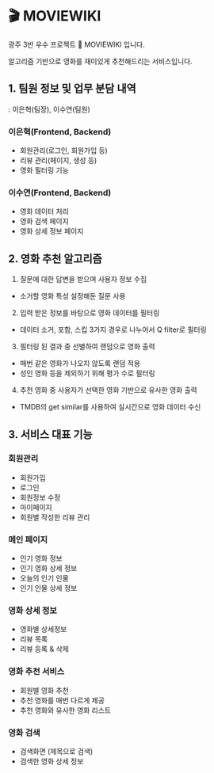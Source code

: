 # 🎬 MOVIEWIKI

광주 3반 우수 프로젝트 🏅 MOVIEWIKI 입니다.

알고리즘 기반으로 영화를 재미있게 추천해드리는 서비스입니다.



## 1. 팀원 정보 및 업무 분담 내역
: 이은혁(팀장), 이수연(팀원)

### 이은혁(Frontend, Backend)
- 회원관리(로그인, 회원가입 등)
- 리뷰 관리(페이지, 생성 등)
- 영화 필터링 기능



### 이수연(Frontend, Backend)
- 영화 데이터 처리 
- 영화 검색 페이지
- 영화 상세 정보 페이지

  


## 2. 영화 추천 알고리즘
1. 질문에 대한 답변을 받으며 사용자 정보 수집
  - 소거할 영화 특성 설정해둔 질문 사용
2. 입력 받은 정보를 바탕으로 영화 데이터를 필터링
  - 데이터 소거, 포함, 스킵 3가지 경우로 나누어서 Q filter로 필터링
3. 필터링 된 결과 중 선별하여 랜덤으로 영화 출력
  - 매번 같은 영화가 나오지 않도록 랜덤 적용
  - 성인 영화 등을 제외하기 위해 평가 수로 필터링
4. 추천 영화 중 사용자가 선택한 영화 기반으로 유사한 영화 출력
  - TMDB의 get similar를 사용하여 실시간으로 영화 데이터 수신


## 3. 서비스 대표 기능 

### 회원관리
 
 - 회원가입
 - 로그인
 - 회원정보 수정
 - 마이페이지
 - 회원별 작성한 리뷰 관리

### 메인 페이지

 - 인기 영화 정보
 - 인기 영화 상세 정보
 - 오늘의 인기 인물
 - 인기 인물 상세 정보
 
###  영화 상세 정보
 
 - 영화별 상세정보
 - 리뷰 목록
 - 리뷰 등록 & 삭제
 
### 영화 추천 서비스
 
 - 회원별 영화 추천
 - 추천 영화를 매번 다르게 제공
 - 추천 영화와 유사한 영화 리스트
 
### 영화 검색
 
 - 검색화면 (제목으로 검색)
 - 검색한 영화 상세 정보
